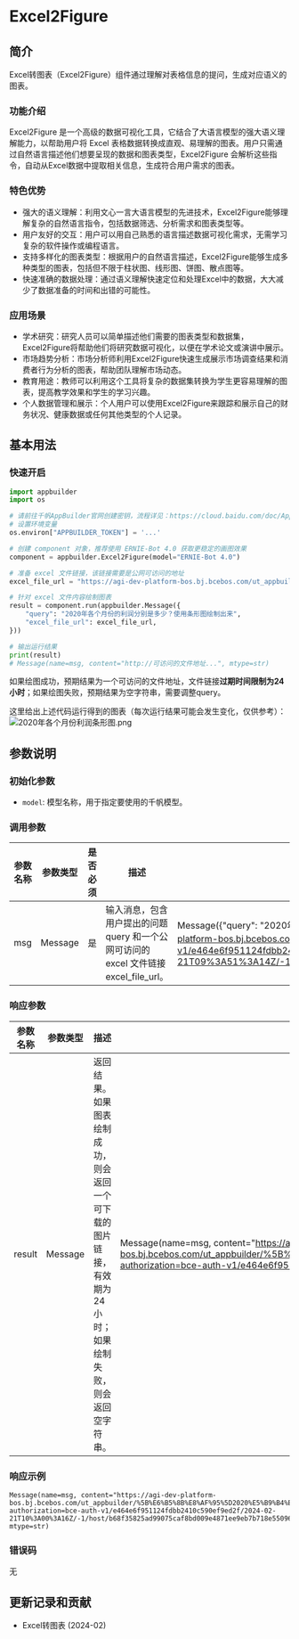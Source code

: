 # Excel2Figure

## 简介
Excel转图表（Excel2Figure）组件通过理解对表格信息的提问，生成对应语义的图表。

### 功能介绍
Excel2Figure 是一个高级的数据可视化工具，它结合了大语言模型的强大语义理解能力，以帮助用户将 Excel 表格数据转换成直观、易理解的图表。用户只需通过自然语言描述他们想要呈现的数据和图表类型，Excel2Figure 会解析这些指令，自动从Excel数据中提取相关信息，生成符合用户需求的图表。

### 特色优势
- 强大的语义理解：利用文心一言大语言模型的先进技术，Excel2Figure能够理解复杂的自然语言指令，包括数据筛选、分析需求和图表类型等。
- 用户友好的交互：用户可以用自己熟悉的语言描述数据可视化需求，无需学习复杂的软件操作或编程语言。
- 支持多样化的图表类型：根据用户的自然语言描述，Excel2Figure能够生成多种类型的图表，包括但不限于柱状图、线形图、饼图、散点图等。
- 快速准确的数据处理：通过语义理解快速定位和处理Excel中的数据，大大减少了数据准备的时间和出错的可能性。

### 应用场景
- 学术研究：研究人员可以简单描述他们需要的图表类型和数据集，Excel2Figure将帮助他们将研究数据可视化，以便在学术论文或演讲中展示。
- 市场趋势分析：市场分析师利用Excel2Figure快速生成展示市场调查结果和消费者行为分析的图表，帮助团队理解市场动态。
- 教育用途：教师可以利用这个工具将复杂的数据集转换为学生更容易理解的图表，提高教学效果和学生的学习兴趣。
- 个人数据管理和展示：个人用户可以使用Excel2Figure来跟踪和展示自己的财务状况、健康数据或任何其他类型的个人记录。


## 基本用法

### 快速开启

```python
import appbuilder
import os

# 请前往千帆AppBuilder官网创建密钥，流程详见：https://cloud.baidu.com/doc/AppBuilder/s/Olq6grrt6#1%E3%80%81%E5%88%9B%E5%BB%BA%E5%AF%86%E9%92%A5
# 设置环境变量
os.environ["APPBUILDER_TOKEN"] = '...'

# 创建 component 对象，推荐使用 ERNIE-Bot 4.0 获取更稳定的画图效果
component = appbuilder.Excel2Figure(model="ERNIE-Bot 4.0")

# 准备 excel 文件链接，该链接需要是公网可访问的地址
excel_file_url = "https://agi-dev-platform-bos.bj.bcebos.com/ut_appbuilder/[测试]超市收入明细表格.xlsx?authorization=bce-auth-v1/e464e6f951124fdbb2410c590ef9ed2f/2024-02-21T09%3A51%3A14Z/-1/host/1802a9c9142ef328d61e7673db7c1f05842b2af93d18a02ac7ef7aa6f64db54e"

# 针对 excel 文件内容绘制图表
result = component.run(appbuilder.Message({
    "query": "2020年各个月份的利润分别是多少？使用条形图绘制出来",
    "excel_file_url": excel_file_url,
}))

# 输出运行结果
print(result)
# Message(name=msg, content="http://可访问的文件地址...", mtype=str)
```

如果绘图成功，预期结果为一个可访问的文件地址，文件链接**过期时间限制为24小时**；如果绘图失败，预期结果为空字符串，需要调整query。

这里给出上述代码运行得到的图表（每次运行结果可能会发生变化，仅供参考）：
![2020年各个月份利润条形图.png](https://agi-dev-platform-bos.bj.bcebos.com/ut_appbuilder/%5B%E6%B5%8B%E8%AF%95%5D2020%E5%B9%B4%E5%90%84%E4%B8%AA%E6%9C%88%E4%BB%BD%E5%88%A9%E6%B6%A6%E6%9D%A1%E5%BD%A2%E5%9B%BE.png?authorization=bce-auth-v1/e464e6f951124fdbb2410c590ef9ed2f/2024-02-21T10%3A00%3A16Z/-1/host/b68f35825ad99075caf8bd009e4871ee9eb7b718e550968fdf12695b1502bc78)


## 参数说明

### 初始化参数
- `model`: 模型名称，用于指定要使用的千帆模型。

### 调用参数
| 参数名称 | 参数类型 | 是否必须 |描述 | 示例值 |
|--------|--------|---|----|------------------------------------------|
| msg | Message | 是 | 输入消息，包含用户提出的问题 query 和一个公网可访问的 excel 文件链接 excel_file_url。| Message({"query": "2020年各个月份的利润分别是多少？使用条形图绘制出来", "excel_file_url": "https://agi-dev-platform-bos.bj.bcebos.com/ut_appbuilder/[测试]超市收入明细表格.xlsx?authorization=bce-auth-v1/e464e6f951124fdbb2410c590ef9ed2f/2024-02-21T09%3A51%3A14Z/-1/host/1802a9c9142ef328d61e7673db7c1f05842b2af93d18a02ac7ef7aa6f64db54e"}) |

### 响应参数
| 参数名称 | 参数类型 | 描述 | 示例值 |
|--------|--------|----|------|
| result | Message | 返回结果。如果图表绘制成功，则会返回一个可下载的图片链接，有效期为24小时；如果绘制失败，则会返回空字符串。 | Message(name=msg, content="https://agi-dev-platform-bos.bj.bcebos.com/ut_appbuilder/%5B%E6%B5%8B%E8%AF%95%5D2020%E5%B9%B4%E5%90%84%E4%B8%AA%E6%9C%88%E4%BB%BD%E5%88%A9%E6%B6%A6%E6%9D%A1%E5%BD%A2%E5%9B%BE.png?authorization=bce-auth-v1/e464e6f951124fdbb2410c590ef9ed2f/2024-02-21T10%3A00%3A16Z/-1/host/b68f35825ad99075caf8bd009e4871ee9eb7b718e550968fdf12695b1502bc78", mtype=str)|

### 响应示例
```shell
Message(name=msg, content="https://agi-dev-platform-bos.bj.bcebos.com/ut_appbuilder/%5B%E6%B5%8B%E8%AF%95%5D2020%E5%B9%B4%E5%90%84%E4%B8%AA%E6%9C%88%E4%BB%BD%E5%88%A9%E6%B6%A6%E6%9D%A1%E5%BD%A2%E5%9B%BE.png?authorization=bce-auth-v1/e464e6f951124fdbb2410c590ef9ed2f/2024-02-21T10%3A00%3A16Z/-1/host/b68f35825ad99075caf8bd009e4871ee9eb7b718e550968fdf12695b1502bc78", mtype=str)
```

### 错误码
无

## 更新记录和贡献
* Excel转图表 (2024-02)